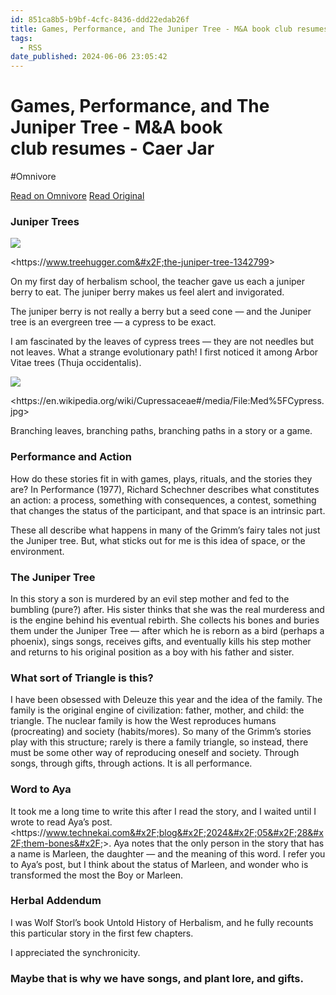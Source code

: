 ```yaml
---
id: 851ca8b5-b9bf-4cfc-8436-ddd22edab26f
title: Games, Performance, and The Juniper Tree - M&A book club resumes - Caer Jar
tags:
  - RSS
date_published: 2024-06-06 23:05:42
---
```


# Games, Performance, and The Juniper Tree - M&A book club resumes - Caer Jar
#Omnivore

[Read on Omnivore](https://omnivore.app/me/games-performance-and-the-juniper-tree-m-a-book-club-resumes-cae-18ff0ee8ea6)
[Read Original](https://thewitchofendor.com/2024/06/06/games-performance-and-the-juniper-tree-ma-book-club-resumes/)



### Juniper Trees

![](https:&#x2F;&#x2F;proxy-prod.omnivore-image-cache.app&#x2F;0x0,se73n9ScZD_7kc1RmSSR3tt4SuhcJYHhYCAIz6I6O0IY&#x2F;https:&#x2F;&#x2F;cdn-images-1.medium.com&#x2F;max&#x2F;1600&#x2F;0*s2v8WKQGej5lglWe)

&lt;https:&#x2F;&#x2F;www.treehugger.com&#x2F;the-juniper-tree-1342799&gt;

On my first day of herbalism school, the teacher gave us each a juniper berry to eat. The juniper berry makes us feel alert and invigorated. 

The juniper berry is not really a berry but a seed cone — and the Juniper tree is an evergreen tree — a cypress to be exact.

I am fascinated by the leaves of cypress trees — they are not needles but not leaves. What a strange evolutionary path! I first noticed it among Arbor Vitae trees (Thuja occidentalis). 

![](https:&#x2F;&#x2F;proxy-prod.omnivore-image-cache.app&#x2F;0x0,sIXCE0lGFBkvRof5i9CqDqYyjtH4CJc6dSo_AkR2yilk&#x2F;https:&#x2F;&#x2F;i0.wp.com&#x2F;cdn-images-1.medium.com&#x2F;max&#x2F;1600&#x2F;0*U-w0ki3qw8-jytJ2.jpg?w&#x3D;840&amp;ssl&#x3D;1)

&lt;https:&#x2F;&#x2F;en.wikipedia.org&#x2F;wiki&#x2F;Cupressaceae#&#x2F;media&#x2F;File:Med%5FCypress.jpg&gt;

 Branching leaves, branching paths, branching paths in a story or a game. 

### Performance and Action

How do these stories fit in with games, plays, rituals, and the stories they are? In Performance (1977), Richard Schechner describes what constitutes an action: a process, something with consequences, a contest, something that changes the status of the participant, and that space is an intrinsic part.

These all describe what happens in many of the Grimm’s fairy tales not just the Juniper tree. But, what sticks out for me is this idea of space, or the environment. 

### The Juniper Tree

In this story a son is murdered by an evil step mother and fed to the bumbling (pure?) after. His sister thinks that she was the real murderess and is the engine behind his eventual rebirth. She collects his bones and buries them under the Juniper Tree — after which he is reborn as a bird (perhaps a phoenix), sings songs, receives gifts, and eventually kills his step mother and returns to his original position as a boy with his father and sister. 

### What sort of Triangle is this?

I have been obsessed with Deleuze this year and the idea of the family. The family is the original engine of civilization: father, mother, and child: the triangle. The nuclear family is how the West reproduces humans (procreating) and society (habits&#x2F;mores). So many of the Grimm’s stories play with this structure; rarely is there a family triangle, so instead, there must be some other way of reproducing oneself and society. Through songs, through gifts, through actions. It is all performance. 

### Word to Aya

It took me a long time to write this after I read the story, and I waited until I wrote to read Aya’s post. &lt;https:&#x2F;&#x2F;www.technekai.com&#x2F;blog&#x2F;2024&#x2F;05&#x2F;28&#x2F;them-bones&#x2F;&gt;. Aya notes that the only person in the story that has a name is Marleen, the daughter — and the meaning of this word. I refer you to Aya’s post, but I think about the status of Marleen, and wonder who is transformed the most the Boy or Marleen.

### Herbal Addendum 

I was Wolf Storl’s book Untold History of Herbalism, and he fully recounts this particular story in the first few chapters. 

 I appreciated the synchronicity. 

### Maybe that is why we have songs, and plant lore, and gifts. 